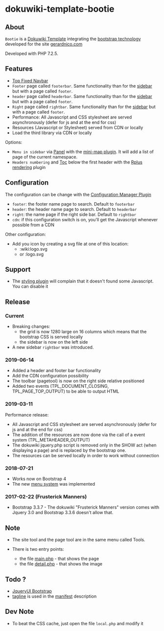 # dokuwiki-template-bootie

## About

`Bootie` is a [Dokuwiki Template](https://www.dokuwiki.org/template:bootie) integrating the [bootstrap technology](http://getbootstrap.com/) developed for the site [gerardnico.com](http://gerardnico.com)

Developed with PHP 7.2.5.

## Features

  
  * [Top Fixed Navbar](http://getbootstrap.com/components/#navbar-fixed-top)
  * `Footer` page called `footerbar`. Same functionality than for the [sidebar](https://www.dokuwiki.org/faq:sidebar#i_have_a_sidebar_functionality_how_can_i_create_or_edit_a_sidebar_now) but with a page called `footer`.
  * `header` page called `headerbar`. Same functionality than for the [sidebar](https://www.dokuwiki.org/faq:sidebar#i_have_a_sidebar_functionality_how_can_i_create_or_edit_a_sidebar_now) but with a page called `footer`.
  * `Right` page called `rightbar`. Same functionality than for the [sidebar](https://www.dokuwiki.org/faq:sidebar#i_have_a_sidebar_functionality_how_can_i_create_or_edit_a_sidebar_now) but with a page called `footer`. 
  * Performance: All Javascript and CSS stylesheet are served asynchronously (defer for js and at the end for css)
  * Resources (Javascript or Stylesheet) served from CDN or locally
  * Load the third library via CDN or locally

Options:

  * `Menu in sidebar` via [Panel](http://getbootstrap.com/components/#panels-heading) with the [mini-map plugin](https://gerardnico.com/dokuwiki/minimap). It will add a list of page of the current namespace.
  * `Headers numbering` and [Toc](https://www.dokuwiki.org/toc) below the first header with the [Rplus rendering](https://www.dokuwiki.org/plugin:rplus) plugin

## Configuration

The configuration can be change with the [Configuration Manager Plugin](https://www.dokuwiki.org/plugin:config)

  * `footer`: the footer name page to search. Default to `footerbar`
  * `header`: the header name page to search. Default to `headerbar`
  * `right`: the name page if the right side bar. Default to `rightbar`
  * `cdn`: if this configuration switch is on, you'll get the Javascript whenever possible from a CDN

Other configuration:

  * Add you icon by creating a svg file at one of this location:
     * :wiki:logo.svg
     * or :logo.svg
  
## Support

  * The [styling plugin](https://www.dokuwiki.org/plugin:styling) will complain that it doesn't found some Javascript. You can disable it
    
## Release

### Current

  * Breaking changes: 
     * the grid is now 1280 large on 16 columns which means that the bootstrap CSS is served locally
     * the sidebar is now on the left side
  * A new sidebar `rightbar` was introduced.

### 2019-06-14

  * Added a header and footer bar functionality
  * Add the CDN configuration possibility
  * The toolbar (pagetool) is now on the right side relative positioned
  * Added two events (TPL_DOCUMENT_CLOSING, TPL_PAGE_TOP_OUTPUT) to be able to output HTML
  
### 2019-03-11

Performance release:

  * All Javascript and CSS stylesheet are served asynchronously (defer for js and at the end for css)
  * The addition of the resources are now done via the call of a event system (TPL_METAHEADER_OUTPUT)
  * The dokuwiki jquery.php script is removed only in the SHOW act (when displaying a page) and is replaced by the bootstrap one.
  * The resources can be served locally in order to work without connection

### 2018-07-21

  * Works now on Bootstrap 4
  * The new [menu system](https://www.dokuwiki.org/devel:menus) was implemented
   
### 2017-02-22 (Frusterick Manners)

  * Bootstrap 3.3.7 - The dokuwiki "Frusterick Manners" version comes with Jquery 3.0 and Bootstrap 3.3.6 doesn't allow that.



## Note

  * The site tool and the page tool are in the same menu called Tools.
  
  * There is two entry points:
  
     * the file [main.php](main.php) - that shows the page
     * the file [detail.php](detail.php) - that shows the image

## Todo ?

  * [JqueryUI Bootstrap](https://cdn.rawgit.com/arschmitz/jqueryui-bootstrap-adapter/v0.3.0/index.html)
  * [tagline](https://www.dokuwiki.org/config:tagline) is used in the [manifest](https://www.dokuwiki.org/devel:manifest) description
  
## Dev Note

  * To beat the CSS cache, just open the file `local.php` and modify it